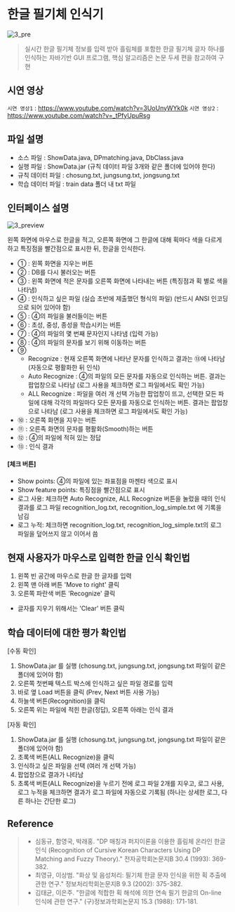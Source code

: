 # 한글 필기체 인식기

![3_pre](https://user-images.githubusercontent.com/83110819/131841358-056a8eb5-8309-4c1e-b9f9-ef6d2aff4b9f.png)

> 실시간 한글 필기체 정보를 입력 받아 흘림체를 포함한 한글 필기체 글자 하나를 인식하는 자바기반 GUI 프로그램, 핵심 알고리즘은 논문 두세 편을 참고하여 구현

## 시연 영상
`시연 영상1` : <https://www.youtube.com/watch?v=3UoUnyWYk0k>
`시연 영상2` : <https://www.youtube.com/watch?v=_tPfyUpuRsg>


## 파일 설명
- 소스 파일 : ShowData.java, DPmatching.java, DbClass.java
- 실행 파일 : ShowData.jar (규칙 데이터 파일 3개와 같은 폴더에 있어야 한다)
- 규칙 데이터 파일 : chosung.txt, jungsung.txt, jongsung.txt
- 학습 데이터 파일 : train data 폴더 내 txt 파일


## 인터페이스 설명
![3_preview](https://user-images.githubusercontent.com/83110819/131812503-1e264b31-4059-4787-a2c6-0e957b7901ce.png)

왼쪽 화면에 마우스로 한글을 적고, 오른쪽 화면에 그 한글에 대해 획마다 색을 다르게 하고 특징점을 빨간점으로 표시한 뒤, 한글을 인식한다.
- ① : 왼쪽 화면을 지우는 버튼
- ② : DB를 다시 불러오는 버튼
- ③ : 왼쪽 화면에 적은 문자를 오른쪽 화면에 나타내는 버튼 (특징점과 획 별로 색을 나타냄)
- ④ : 인식하고 싶은 파일 (실습 초반에 제출했던 형식의 파일) (반드시 ANSI 인코딩으로 되어 있어야 함)
- ⑤ : ④의 파일을 불러들이는 버튼
- ⑥ : 초성, 중성, 종성을 학습시키는 버튼
- ⑦ : ④의 파일의 몇 번째 문자인지 나타냄 (입력 가능)
- ⑧ : ④의 파일의 문자를 보기 위해 이동하는 버튼
- ⑨
  + Recognize : 현재 오른쪽 화면에 나타난 문자를 인식하고 결과는 ⑬에 나타남 (자동으로 평활화한 뒤 인식)
  + Auto Recognize : ④의 파일의 모든 문자를 자동으로 인식하는 버튼. 결과는 팝업창으로 나타남 (로그 사용을 체크하면 로그 파일에서도 확인 가능)
  + ALL Recognize : 파일을 여러 개 선택 가능한 팝업창이 뜨고, 선택한 모든 파일에 대해 각각의 파일마다 모든 문자를 자동으로 인식하는 버튼. 결과는 팝업창으로 나타남 (로그 사용을 체크하면 로그 파일에서도 확인 가능)
- ⑩ : 오른쪽 화면을 지우는 버튼
- ⑪ : 오른족 화면의 문자를 평활화(Smooth)하는 버튼
- ⑫ : ④의 파일에 적혀 있는 정답
- ⑬ : 인식 결과


 #### [체크 버튼]
- Show points: ④의 파일에 있는 좌표점을 마젠타 색으로 표시
- Show feature points: 특징점을 빨간점으로 표시
- 로그 사용: 체크하면 Auto Recognize, ALL Recognize 버튼을 눌렀을 때의 인식 결과를 로그 파일 recognition_log.txt, recognition_log_simple.txt 에 기록을 남김
- 로그 누적: 체크하면 recognition_log.txt, recognition_log_simple.txt의 로그 파일을 덮어쓰지 않고 이어서 씀


## 현재 사용자가 마우스로 입력한 한글 인식 확인법
1. 왼쪽 빈 공간에 마우스로 한글 한 글자를 입력
2. 왼쪽 맨 아래 버튼 'Move to right' 클릭
3. 오른쪽 파란색 버튼 'Recognize' 클릭

* 글자를 지우기 위해서는 'Clear' 버튼 클릭


## 학습 데이터에 대한 평가 확인법
[수동 확인]
1. ShowData.jar 를 실행 (chosung.txt, jungsung.txt, jongsung.txt 파일이 같은 폴더에 있어야 함)
2. 오른쪽 첫번째 텍스트 박스에 인식하고 싶은 파일 경로를 입력
3. 바로 옆 Load 버튼을 클릭 (Prev, Next 버튼 사용 가능)
4. 하늘색 버튼(Recognition)을 클릭
5. 오른쪽 위는 파일에 적힌 한글(정답), 오른쪽 아래는 인식 결과

[자동 확인]
1. ShowData.jar 를 실행 (chosung.txt, jungsung.txt, jongsung.txt 파일이 같은 폴더에 있어야 함)
2. 초록색 버튼(ALL Recognize)을 클릭
3. 인식하고 싶은 파일을 선택 (여러 개 선택 가능)
4. 팝업창으로 결과가 나타남
5. 초록색 버튼(ALL Recognize)을 누르기 전에 로그 파일 2개를 지우고, 로그 사용, 로그 누적을 체크하면 결과가 로그 파일에 자동으로 기록됨 (하나는 상세한 로그, 다른 하나는 간단한 로그)


## Reference
>  - 심동규, 함영국, 박래홍. "DP 매칭과 퍼지이론을 이용한 흘림체 온라인 한글인식 (Recognition of Cursive Korean Characters Using DP Matching and Fuzzy Theory)." 전자공학회논문지B 30.4 (1993): 369-382.
>  - 최영규, 이상범. "화상 및 음성처리: 필기체 한글 문자 인식을 위한 획 추출에 관한 연구." 정보처리학회논문지B 9.3 (2002): 375-382.
>  - 김태균, 이은주. "한글에 적합한 획 해석에 의한 연속 필기 한글의 On-line 인식에 관한 연구." (구)정보과학회논문지 15.3 (1988): 171-181.


